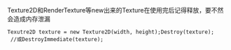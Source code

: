 Texture2D和RenderTexture等new出来的Texture在使用完后记得释放，要不然会造成内存泄漏

``` prettyprint
Texutre2D texture = new Texture2D(width, height);Destroy(texture);    //或DestroyImmediate(texture);
```


